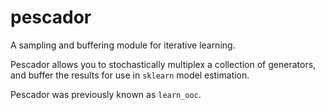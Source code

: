pescador
========

A sampling and buffering module for iterative learning.

Pescador allows you to stochastically multiplex a collection of generators, and buffer the results for use in
`sklearn` model estimation.

Pescador was previously known as `learn_ooc`.

